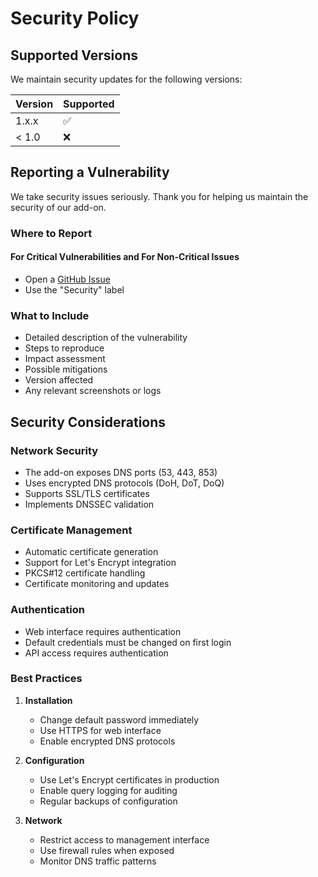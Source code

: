 # Security Policy

## Supported Versions

We maintain security updates for the following versions:

| Version | Supported          |
| ------- | ------------------ |
| 1.x.x   | :white_check_mark: |
| < 1.0   | :x:                |

## Reporting a Vulnerability

We take security issues seriously. Thank you for helping us maintain the security of our add-on.

### Where to Report

#### For Critical Vulnerabilities and For Non-Critical Issues

- Open a [GitHub Issue](https://github.com/staerk-ha-addons/addon-technitium-dns/issues/new)
- Use the "Security" label

### What to Include

- Detailed description of the vulnerability
- Steps to reproduce
- Impact assessment
- Possible mitigations
- Version affected
- Any relevant screenshots or logs

## Security Considerations

### Network Security

- The add-on exposes DNS ports (53, 443, 853)
- Uses encrypted DNS protocols (DoH, DoT, DoQ)
- Supports SSL/TLS certificates
- Implements DNSSEC validation

### Certificate Management

- Automatic certificate generation
- Support for Let's Encrypt integration
- PKCS#12 certificate handling
- Certificate monitoring and updates

### Authentication

- Web interface requires authentication
- Default credentials must be changed on first login
- API access requires authentication

### Best Practices

1. **Installation**

   - Change default password immediately
   - Use HTTPS for web interface
   - Enable encrypted DNS protocols

2. **Configuration**

   - Use Let's Encrypt certificates in production
   - Enable query logging for auditing
   - Regular backups of configuration

3. **Network**
   - Restrict access to management interface
   - Use firewall rules when exposed
   - Monitor DNS traffic patterns
